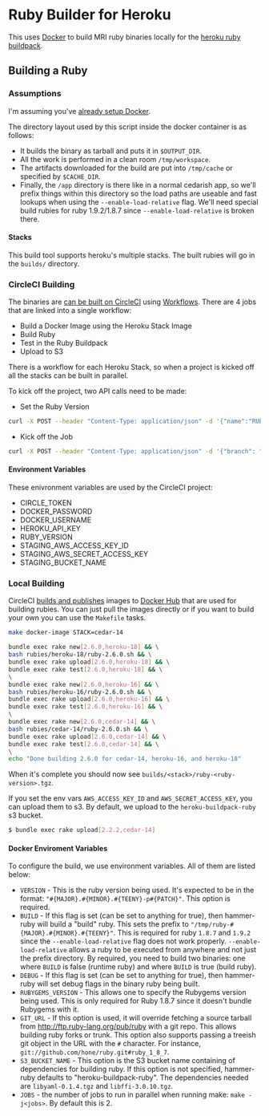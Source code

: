 # Ruby Builder for Heroku
This uses [Docker](http://docker.io) to build MRI ruby binaries locally for the [heroku ruby buildpack](https://github.com/heroku/heroku-buildpack-ruby).

## Building a Ruby

### Assumptions
I'm assuming you've [already setup Docker](https://www.docker.io/gettingstarted/).

The directory layout used by this script inside the docker container is as follows:

* It builds the binary as tarball and puts it in `$OUTPUT_DIR`.
* All the work is performed in a clean room `/tmp/workspace`.
* The artifacts downloaded for the build are put into `/tmp/cache` or specified by `$CACHE_DIR`.
* Finally, the `/app` directory is there like in a normal cedarish app, so we'll prefix things within this directory so the load paths are useable and fast lookups when using the `--enable-load-relative` flag. We'll need special build rubies for ruby 1.9.2/1.8.7 since `--enable-load-relative` is broken there.

#### Stacks
This build tool supports heroku's multiple stacks. The built rubies will go in the `builds/` directory.

### CircleCI Building
The binaries are [can be built on CircleCI](https://circleci.com/workflow-run/7a131583-15ba-4247-a10f-50dd7a7082a6) using [Workflows](https://circleci.com/docs/2.0/workflows/). There are 4 jobs that are linked into a single workflow:

* Build a Docker Image using the Heroku Stack Image
* Build Ruby
* Test in the Ruby Buildpack
* Upload to S3

There is a workflow for each Heroku Stack, so when a project is kicked off all the stacks can be built in parallel.

To kick off the project, two API calls need to be made:

* Set the Ruby Version
```sh
curl -X POST --header "Content-Type: application/json" -d '{"name":"RUBY_VERSION", "value":"<ruby-version>}' https://circleci.com/api/v1.1/project/github/hone/docker-heroku-ruby-builder/envvar?circle-token=<circle token>
```
* Kick off the Job
```sh
curl -X POST --header "Content-Type: application/json" -d '{"branch": "automation"}' "https://circleci.com/api/v1.1/project/github/hone/docker-heroku-ruby-builder/build?circle-token=<circle token>"
```

#### Environment Variables
These enivronment variables are used by the CircleCI project:

* CIRCLE_TOKEN
* DOCKER_PASSWORD
* DOCKER_USERNAME
* HEROKU_API_KEY
* RUBY_VERSION
* STAGING_AWS_ACCESS_KEY_ID
* STAGING_AWS_SECRET_ACCESS_KEY
* STAGING_BUCKET_NAME

### Local Building

CircleCI [builds and publishes](https://circleci.com/gh/hone/docker-heroku-ruby-builder/226) images to [Docker Hub](https://hub.docker.com/r/hone/ruby-builder) that are used for building rubies. You can just pull the images directly or if you want to build your own you can use the `Makefile` tasks.

```sh
make docker-image STACK=cedar-14
```

```sh
bundle exec rake new[2.6.0,heroku-18] && \
bash rubies/heroku-18/ruby-2.6.0.sh && \
bundle exec rake upload[2.6.0,heroku-18] && \
bundle exec rake test[2.6.0,heroku-18] && \
\
bundle exec rake new[2.6.0,heroku-16] && \
bash rubies/heroku-16/ruby-2.6.0.sh && \
bundle exec rake upload[2.6.0,heroku-16] && \
bundle exec rake test[2.6.0,heroku-16] && \
\
bundle exec rake new[2.6.0,cedar-14] && \
bash rubies/cedar-14/ruby-2.6.0.sh && \
bundle exec rake upload[2.6.0,cedar-14] && \
bundle exec rake test[2.6.0,cedar-14] && \
\
echo "Done building 2.6.0 for cedar-14, heroku-16, and heroku-18"
```

When it's complete you should now see `builds/<stack>/ruby-<ruby-version>.tgz`.

If you set the env vars `AWS_ACCESS_KEY_ID` and `AWS_SECRET_ACCESS_KEY`, you can upload them to s3. By default, we upload to the `heroku-buildpack-ruby` s3 bucket.

```sh
$ bundle exec rake upload[2.2.2,cedar-14]
```

#### Docker Enviroment Variables

To configure the build, we use environment variables. All of them are listed below:

* `VERSION` - This is the ruby version being used. It's expected to be in the format: `"#{MAJOR}.#{MINOR}.#{TEENY}-p#{PATCH}"`. This option is required.
* `BUILD` - If this flag is set (can be set to anything for true), then hammer-ruby will build a "build" ruby. This sets the prefix to `"/tmp/ruby-#{MAJOR}.#{MINOR}.#{TEENY}"`. This is required for ruby `1.8.7` and `1.9.2` since the `--enable-load-relative` flag does not work properly. `--enable-load-relative` allows a ruby to be executed from anywhere and not just the prefix directory. By required, you need to build two binaries: one where `BUILD` is false (runtime ruby) and where `BUILD` is true (build ruby).
* `DEBUG` - If this flag is set (can be set to anything for true), then hammer-ruby will set debug flags in the binary ruby being built.
* `RUBYGEMS_VERSION` - This allows one to specify the Rubygems version being used. This is only required for Ruby 1.8.7 since it doesn't bundle Rubygems with it.
* `GIT_URL` - If this option is used, it will override fetching a source tarball from <http://ftp.ruby-lang.org/pub/ruby> with a git repo. This allows building ruby forks or trunk. This option also supports passing a treeish git object in the URL with the `#` character. For instance, `git://github.com/hone/ruby.git#ruby_1_8_7`.
* `S3_BUCKET_NAME` - This option is the S3 bucket name containing of dependencies for building ruby. If this option is not specified, hammer-ruby defaults to "heroku-buildpack-ruby". The dependencies needed are `libyaml-0.1.4.tgz` and `libffi-3.0.10.tgz`.
* `JOBS` - the number of jobs to run in parallel when running make: `make -j<jobs>`. By default this is 2.
